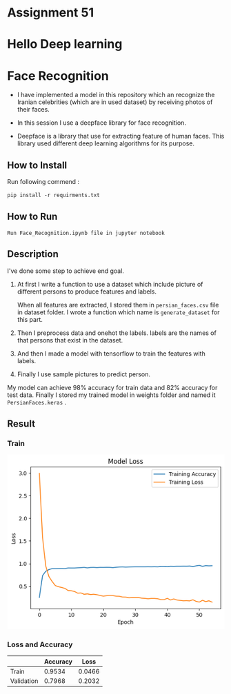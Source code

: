 # Assignment 51
# Hello Deep learning

# Face Recognition

 + I have implemented a model in this repository which an recognize the Iranian celebrities (which are in used dataset) by receiving photos of their faces.


+ In this session I use a deepface library for face recognition. 

+ Deepface is a library that use for extracting feature of human faces. 
This library used different deep learning algorithms for its purpose.


## How to Install
Run following commend :
```
pip install -r requirments.txt
```

## How to Run
```
Run Face_Recognition.ipynb file in jupyter notebook
```


## Description

I've done some step to achieve end goal.

1. At first I write a function to use a dataset which include picture of different persons to produce features and labels.

   When all features are extracted, I stored them in ```persian_faces.csv``` file in dataset folder. I wrote a function which name is `generate_dataset` for this part. 

2. Then I preprocess data and onehot the labels. labels are the names of that persons that exist in the dataset.

3. And then I made a model with tensorflow to train the features with labels.

4. Finally I use sample pictures to predict person.

  My model can achieve 98% accuracy for train data and 82% accuracy for test data. Finally I stored my trained model in weights folder and named it ```PersianFaces.keras``` .
 

 ## **Result**

### Train
<img src="Output\Train.png">


### Loss and Accuracy

|          | Accuracy | Loss
| -------- | -------- | ---
Train      | 0.9534   | 0.0466
Validation |  0.7968    | 0.2032







